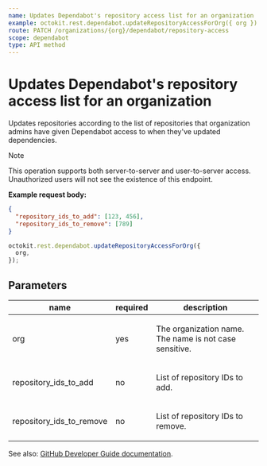 ```yaml
---
name: Updates Dependabot's repository access list for an organization
example: octokit.rest.dependabot.updateRepositoryAccessForOrg({ org })
route: PATCH /organizations/{org}/dependabot/repository-access
scope: dependabot
type: API method
---
```


# Updates Dependabot's repository access list for an organization

Updates repositories according to the list of repositories that organization admins have given Dependabot access to when they've updated dependencies.

> [!NOTE]
> This operation supports both server-to-server and user-to-server access.
> Unauthorized users will not see the existence of this endpoint.

**Example request body:**

```json
{
  "repository_ids_to_add": [123, 456],
  "repository_ids_to_remove": [789]
}
```

```js
octokit.rest.dependabot.updateRepositoryAccessForOrg({
  org,
});
```

## Parameters

<table>
  <thead>
    <tr>
      <th>name</th>
      <th>required</th>
      <th>description</th>
    </tr>
  </thead>
  <tbody>
    <tr><td>org</td><td>yes</td><td>

The organization name. The name is not case sensitive.

</td></tr>
<tr><td>repository_ids_to_add</td><td>no</td><td>

List of repository IDs to add.

</td></tr>
<tr><td>repository_ids_to_remove</td><td>no</td><td>

List of repository IDs to remove.

</td></tr>
  </tbody>
</table>

See also: [GitHub Developer Guide documentation](https://docs.github.com/rest/dependabot/repository-access#updates-dependabots-repository-access-list-for-an-organization).
